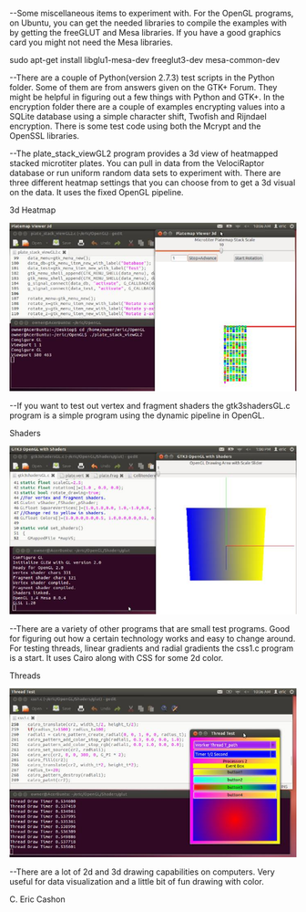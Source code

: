 

--Some miscellaneous items to experiment with. For the OpenGL programs, on Ubuntu, you can get the needed libraries to compile the examples with by getting the freeGLUT and Mesa libraries. If you have a good graphics card you might not need the Mesa libraries.

sudo apt-get install libglu1-mesa-dev freeglut3-dev mesa-common-dev

--There are a couple of Python(version 2.7.3) test scripts in the Python folder. Some of them are from answers given on the GTK+ Forum. They might be helpful in figuring out a few things with Python and GTK+. In the encryption folder there are a couple of examples encrypting values into a SQLite database using a simple character shift, Twofish and Rijndael encryption. There is some test code using both the Mcrypt and the OpenSSL libraries.  

--The plate_stack_viewGL2 program provides a 3d view of heatmapped stacked microtiter plates. You can pull in data from the VelociRaptor database or run uniform random data sets to experiment with. There are three different heatmap settings that you can choose from to get a 3d visual on the data. It uses the fixed OpenGL pipeline.

3d Heatmap

![ScreenShot](/Misc/platemapGL1.jpg)


--If you want to test out vertex and fragment shaders the gtk3shadersGL.c program is a simple program using the dynamic pipeline in OpenGL.

Shaders

![ScreenShot](/Misc/vertex.jpg)


--There are a variety of other programs that are small test programs. Good for figuring out how a certain technology works and easy to change around. For testing threads, linear gradients and radial gradients the css1.c program is a start. It uses Cairo along with CSS for some 2d color.

Threads

![ScreenShot](/Misc/threads.jpg)


--There are a lot of 2d and 3d drawing capabilities on computers. Very useful for data visualization and a little bit of fun drawing with color. 

C. Eric Cashon

